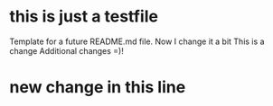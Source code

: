 # this is just a testfile

Template for a future README.md file.
Now I change it a bit
This is a change
Additional changes =)!

# new change in this line
